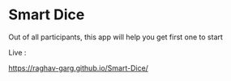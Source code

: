 # Smart Dice
Out of all participants, this app will help you get first one to start


Live :

https://raghav-garg.github.io/Smart-Dice/
